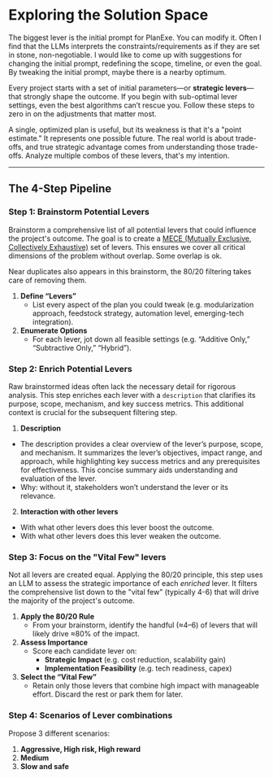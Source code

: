 # Exploring the Solution Space

The biggest lever is the initial prompt for PlanExe. You can modify it.
Often I find that the LLMs interprets the constraints/requirements as if they are set in stone, non-negotiable.
I would like to come up with suggestions for changing the initial prompt, redefining the scope, timeline, or even the goal.
By tweaking the initial prompt, maybe there is a nearby optimum.

Every project starts with a set of initial parameters—or **strategic levers**—that strongly shape the outcome. If you begin with sub-optimal lever settings, even the best algorithms can’t rescue you. Follow these steps to zero in on the adjustments that matter most.

A single, optimized plan is useful, but its weakness is that it's a "point estimate." It represents one possible future. The real world is about trade-offs, and true strategic advantage comes from understanding those trade-offs. Analyze multiple combos of these levers, that's my intention.

---

## The 4-Step Pipeline

### Step 1: Brainstorm Potential Levers

Brainstorm a comprehensive list of all potential levers that could influence the project's outcome.
The goal is to create a [MECE (Mutually Exclusive, Collectively Exhaustive)](https://en.wikipedia.org/wiki/MECE_principle) set of levers. This ensures we cover all critical dimensions of the problem without overlap. Some overlap is ok. 

Near duplicates also appears in this brainstorm, the 80/20 filtering takes care of removing them.

1. **Define “Levers”**
   - List every aspect of the plan you could tweak (e.g. modularization approach, feedstock strategy, automation level, emerging-tech integration).
2. **Enumerate Options**
   - For each lever, jot down all feasible settings (e.g. “Additive Only,” “Subtractive Only,” “Hybrid”).

### Step 2: Enrich Potential Levers

Raw brainstormed ideas often lack the necessary detail for rigorous analysis. This step enriches each lever with a `description` that clarifies its purpose, scope, mechanism, and key success metrics. This additional context is crucial for the subsequent filtering step.

1. **Description**
  - The description provides a clear overview of the lever’s purpose, scope, and mechanism. It summarizes the lever’s objectives, impact range, and approach, while highlighting key success metrics and any prerequisites for effectiveness. This concise summary aids understanding and evaluation of the lever.
  - Why: without it, stakeholders won’t understand the lever or its relevance.
2. **Interaction with other levers**
  - With what other levers does this lever boost the outcome. 
  - With what other levers does this lever weaken the outcome. 

### Step 3: Focus on the "Vital Few" levers

Not all levers are created equal. Applying the 80/20 principle, this step uses an LLM to assess the strategic importance of each *enriched* lever. 
It filters the comprehensive list down to the "vital few" (typically 4-6) that will drive the majority of the project's outcome.

1. **Apply the 80/20 Rule**
   - From your brainstorm, identify the handful (≈4–6) of levers that will likely drive ≈80% of the impact.
2. **Assess Importance**
   - Score each candidate lever on:
     - **Strategic Impact** (e.g. cost reduction, scalability gain)
     - **Implementation Feasibility** (e.g. tech readiness, capex)
3. **Select the “Vital Few”**
   - Retain only those levers that combine high impact with manageable effort. Discard the rest or park them for later.

### Step 4: Scenarios of Lever combinations

Propose 3 different scenarios:
1. **Aggressive, High risk, High reward**
2. **Medium**
3. **Slow and safe**


